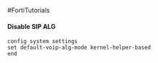 #FortiTutorials
#### Disable SIP ALG
```
config system settings
set default-voip-alg-mode kernel-helper-based
end
```
